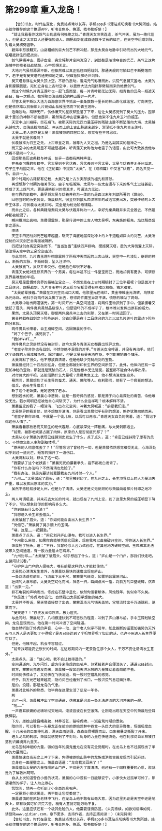 # 第299章 重入龙岛！
        【告知书友，时代在变化，免费站点难以长存，手机app多书源站点切换看书大势所趋，站长给你推荐的这个换源APP，听书音色多、换源、找书都好使！】
       “就让我看看你这炼气士到底有何强绝之处。”青莲天女冷笑连连，杀气冲天，虽为一绝代佳人，但是比之太古巨人还要强势迫人。四把战剑化成四道数千丈长的虹芒，在天空中组成剑阵，对着太昊横劈竖斩。
       碧海中怒浪翻天，山岳粗细的巨大剑芒不断冲起，那是太昊自地脉中引动而出的大地元气，堪堪抵挡住四把战剑。
       剑气纵横冲击，震碎虚空，完全将那片空间淹没了，到处都是璀璨夺目的光芒，杀气让这片海域中的修者战战兢兢，心中恐惧无比。
       大地元气虽然源源不断，但依然难以真正抵住四把战剑，那通天般的可怕虹芒不断劈落而下，若不是有昊天塔的通天彻地之威，很难抵挡那绝世剑锋。
       昊天塔悬浮在太昊头顶上空，不断的震动，混沌元气弥漫而出，洪荒气息铺天盖地，太昊的身影朦朦胧胧，宛如立身在上古时空中，以震世大法力阻挡那劈斩而来的绝世剑气。
       而这个时候九片青玉莲叶也一起飞旋而至，每一片青叶都无边无际，如青色的云朵一般遮天蔽日，每一次颤动，都将那自海底拔起的神山震碎一片片。
       尽管太昊不断以大法力自海底世界中抓出一条条数数十里长的神山炼化成法宝，打向天空，但是依然难以抗衡那九片宛如山岳般压落而下的青玉莲叶。
       浩瀚波动，磅礴无匹，仿佛漫天的星辰都坠落了下来，这让太昊感觉到了莫大的压力。围那数十里长的神脉不断被震碎，虽然海底神山密集遍布，但是也架不住九片玉叶的威压。
       天空中山川崩碎，巨石崩飞，被那天际的无匹力量压碎的残破山脉不断坠落向大海，太昊越来越吃力，自海底拔地而起、冲天而上的上古山脉越来越少，渐渐抵不住九片青玉莲叶。
       太昊……老人居然是太昊！萧晨被惊的目瞪口呆，感觉有些不可思议。
       太昊不就是伏羲吗？
       伏羲被推为百王之先，上古帝皇之首，被尊为人文之祖，乃是名副其实的祖神之一。
       而天空中的太昊明显不可能是祖神，听青莲天女称他为老蛮子的话语，由此可大致推出他与伏羲不是同一个人。
       回想那些历史典籍与神话，似乎一直都有两种声音。
       在先秦可靠的典籍中，言太昊则不言伏羲，言伏羲则不言太昊，太昊与伏羲并无任何瓜葛。荀子生于战国之末，他在《正论篇》中提及“太昊”，在《成相篇》中又言“伏羲”，两名共见一书，自非一人。
       那个时期的古籍都有记载，太昊乃是上古东夷部族的祖先和首领。
       再想想那个时期的相关传说，由于东临瀚海，太昊与一些太古遗存下来的炼气士过往甚密，修成了无上炼气术，更是通晓新兴的修真术，可谓法力无边。
       在可靠的史籍中，最早将太昊与伏羲并称为一体的乃是西汉末年刘歆所著的《世经》。
       回想当时的历史背景，萧晨默然，很显然刘歆从西汉末年的政治需要出发，突破传统的上古帝王体系，将伏羲与太昊并称，完全是为统治阶级铺路。
       而自此之后，各种典籍渐渐将太昊与伏羲并称为一人。幸好先秦典籍并未完全毁去，不然祖神都被相混了。
       瞬间推测出真相，萧晨很震惊，那是传说中的上古人物太昊啊，东夷族的祖先，灿烂殷商盛事之源头。
       哧哧
       天空中四把战剑光芒越来越盛，斩灭了海底地层深处冲上的上千道粗如巨山的剑芒，太昊所控制的冲天剑芒自海面被隔断。
       四把战剑自高空突破而下，“当当当当”连续四声巨响，硬撼昊天塔，震的大海倒灌上天际，骇浪将天空中的云朵全部击溃。
       与此同时，九片青玉莲叶彻底震碎了所有冲天而起的上古山脉，天空中一片凌乱，崩碎的神山，断折的古脉，不断碎裂，坠入汪洋中。
       太昊被震飞，虽然并未受伤，但是脸色却很不好看。
       青莲天女绝对是修真界的一个另类，每位半祖不过一件至宝而已，而她却拥有更多，可谓修真界最难惹的半祖。
       昊天塔是震慑修真界的最强法宝之一，不然怎能在上古时期镇封了三位半祖呢？但是面对十二品莲台、四把战剑、九片青玉神叶这三组至宝却显得有些难以抗衡，独木难支。
       “太昊前辈接着。”萧晨在次元空间出口大喊，他那里光芒绚烂，黄金神戟金光流转，乌铁印乌光烁烁。他抖手将两件凶兵掷了出去，惹得两件魔宝异常不满，愤怒的嘀咕了两句。
       太昊眼中射出两道强光，第一时间开出一条空间通道，将两件宝物抓到了手中，但紧接着又皱起了眉头，两件魔兵虽然品级惊人，但是毁坏的不成样子了，根本难以发挥出原有的威力。
       果然，太昊头顶昊天塔，御使两件魔兵冲上去的刹那，又在第一时间退回了。
       黄金神戟在战剑之下险些崩碎，乌铁印更是在十二品莲台的光芒以及九片莲叶的震动下险些四分五裂。
       两件魔兵长嚎着，自主崩碎空间，逃回萧晨的手中。
       “妈了个巴子，痛死我了。”
       “我@#￥#T……”
       两件魔兵之灵居然没有被封印，这令太昊与青莲天女都露出惊异之色。
       “老蛮子除非你也有战剑，不然你绝不是我的对手。”青莲天女冷哼道，并没有再动手。他们这个级数的人很难被杀死，除非镇封，但是太昊有昊天塔在身，不可能被她真个镇压。
       太昊沉默了很久，他不想放弃清清，但是他缺少克制战剑的宝物。
       萧晨曾经持二十四战剑在身，但是全都被封印长生界的空间断层了。此外，他体内还有一宗更加神秘的宝物，那就是是残破的石人，只是他根本无法驱使，甚至都不能自体内移出来。
       对付强大的半祖，还能借助什么力量呢？萧晨焦急无比，他不想清清发生意外。
       蓦然间，萧晨想到了长生界的蚩尤、通天、佛陀等人。在刹那间，他有了一个疯狂的想法。
       借兵，去长生界借兵！
       斩了这个老妖婆，是她害死了若水。
       想到若水的死，萧晨心中悲恸，这是一股奇异的感觉，那是源于内心最深处的痛苦，令他难受无比。若水明明已经被他自心间斩灭了，为什么会这样呢？根本解释不清。
       萧晨留恋的看了一眼清清，飞出次元空间，冲着太昊喊道：“前辈我们走。”
       太昊惊异的看着他，他不想放弃清清，但是看出萧晨似乎有别的想法，略作犹豫向他而来。
       “老蛮子算你识相，不就是一个徒儿嘛，以后可以再收。”青莲天女自负的笑着，道：“我记下你这份人情了。”
       萧晨看着那熟悉而又陌生的绝代容颜，心底最深处一阵剧痛，与太昊刹那远去。
       “前辈，被那老妖婆占据了肉体，原来的人是否彻底死却了？”
       太昊从方才萧晨的表现已经猜测出发生了什么，点了点头，道：“肯定已经抹除了原有的灵识，不然她怎能入主那副躯体呢。”
       “原来的人彻底死去了？！”尽管忘记了曾经的一切，但是萧晨依然感觉难受无比，心海深处似乎划过一道光芒，短暂的揭开了一道伤口。
       太昊沉默以对，默认了这一切。
       “我要杀了这个老妖婆！”萧晨死死的攥着拳头，指节都发白发青了。
       “你有什么办法吗？不然清清也危险了。”
       “我有办法，但是先要请前辈跟我去九州对付一个人。”
       “九州……”太昊皱起了眉头，道：“那里被封印了，在九州之上，长生境界以上的人力量流失严重，难以发挥出原本的实力。”
       虽然不愿轻易涉足九州，但是为了清清，太昊还是义无反顾的与萧晨向着那片封印之地冲去。
       两人可谓极速，并未花去太长的时间，就出现在了九州上空，到了这里太昊的威压明显下降了不少，可以想象封印的影响有多么大。
       “你到底有什么办法？”
       “我想进入长生界去借兵。”
       太昊皱起了眉头，道：“你如何能自由出入长生界？”
       “凭借它。”萧晨晃了晃手腕上的玉镯。
       “咦，这是……一把钥匙。”
       萧晨点了点头，道：“用它划开庐山瀑布，我可以进入长生界。”
       “不用那么麻烦，如果你真能够凭借它回来，现在我可以直接破开空间，将你送入长生界。”
       萧晨摇了摇头，道：“不行，我曾经与人合力试验过，在其他地方破碎空间，玉镯根本无法被带入空间通道，有一股力量阻止它跨界。”
       “九州封印……”太昊皱了皱眉头，似乎想起了什么，道：“庐山是一个门户，那我们快走吧，去强闯试试看。”
       “守护庐山门户的人很强大，唯有前辈这样的人才能挡住他。”
       太昊忧心清清发生意外，与萧晨以最快的速度出现在庐山。
       一条匹练遥挂前川，飞流直下三千尺，蒙蒙雾气缭绕，如雷响音震荡河山。
       壮阔的大瀑布前，太昊凭空幻化而出，神念一扫，瞬间点出一指，将前方的巨壁破碎，沉声道：“出来一见。”
       巨石龟裂的声响发出，佟虎在石壁中显化，依然佝偻着躯体，风烛残年，仿似命不久矣。
       “你是谁？”佟虎功参造化，自然看出太昊超乎想象的强大。
       太昊并不答话，昊天塔直接祭了出去，蒙蒙混沌元气铺天盖地，宝塔流转出千万道瑞彩，笼罩而下。
       “昊天塔？！”佟虎发出惊呼声，极力阻抗。
       与此同时，萧晨动了，八相极速快到不可思议的程度，冲到了庐山瀑布前，手中玉镯划破空间，龙岛显现而出，他在第一时间冲进了空间隧道。
       他自然听到了佟虎的声音，心中一动，这个老人似乎不简单，如此推断的话更加强势的天外天与人外人是否更加了不得呢？是否已经达到了半祖境界呢？如此的话，也许不用进入长生界便可以了。
       但是，他赌不起，机会不容错过。
       “前辈我可能要去很长的时间，在这段期间内一定要拖住那个女人，千万不要让清清发生意外。”
       太昊点头，道：“放心吧，我不会让她得逞的。”
       空间通道内，光华闪烁，后方传来佟虎的怒吼声，但紧接着声音便消失了，通道已经封闭。
       前方，蒙蒙光亮透发而来，萧晨被一股如滔天洪水般的力量推动着着向前冲去。
       时间仿佛停止了，又仿佛在飞快消逝，有一股时空错乱的感觉。
       终于，前方光芒越来越亮，隐约间已经看到了出口，一股洪荒气息迎面扑来。
       是的，没错，那是龙岛的气息。
       萧晨对此格外的熟悉，他毕竟在这里生活了足足一年多。
       刷
       光芒一闪，萧晨被冲出了空间通道，仿佛真是沿着一条无法逆流的大河冲来的一般。
       “吼……”
       一声震耳欲聋的龙啸响彻天地间，滚滚音波在长空激荡，让刚刚出现在天空中的萧晨险些耳鼓碎裂。
       下方，原始山脉巍峨高耸，林莽苍苍，猿啼虎啸，一派蛮荒时期的景象。
       隐约间，可以看到一头暴龙正在前方的原始荒林中吞食一头巨大的变异野象，场面极度血腥，十几米长的巨象挣扎着，满天血雨迸溅，森森白骨裸露而出，巨象被暴龙撕裂了开来。
       进入龙岛的刹那，萧晨就感觉到了不对劲，周身的力量在快速流逝，他在刹那间自半神被打落到识藏境界九重天。
       龙岛压制神祗的力量，强如当年的魔鬼蚩尤在没有完全觉醒时，在龙岛上也不过展现出了半神的力量而已。
       萧晨快速自高天之上冲了下来，免得被原始山脉中的龙族或洪荒古兽发现而引起麻烦。
       立身在一面崖壁之上，萧晨自语道：“龙岛我又回来了！”
       萧晨借助太昊的力量强闯庐山门户，不仅是为了救清清，他还有一个同样重要的心愿，那就是为了解救出珂珂。
       自从上次知道雪白小兽的状况，萧晨的心中没有一日能够安宁，小家伙太过孤单可怜了，那凄凄然的样子，让人为之揪心。
       恍惚间，他再一次听到了小东西的悲咽声。
       一定要将小家伙带走，再不能让它受委屈了。
       萧晨谨慎的在原始老林中飞行，在龙岛上他不敢有丝毫大意，因为这里无论是天空中还是地表上，都有极其可怕洪荒古兽，稍有大意就可能万劫不复。
       此外，这里应该还有一个极其危险的人，他需要谨慎防范。(未完待续，如欲知后事如何，请登陆www.qidian.com，章节更多，支持作者，支持正版阅读！)（未完待续）
       【告知书友，时代在变化，免费站点难以长存，手机app多书源站点切换看书大势所趋，站长给你推荐的这个换源APP，听书音色多、换源、找书都好使！】